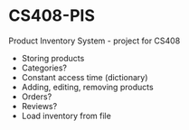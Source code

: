 # CS408-PIS
Product Inventory System - project for CS408


- Storing products
- Categories?
- Constant access time (dictionary)
- Adding, editing, removing products
- Orders?
- Reviews?
- Load inventory from file